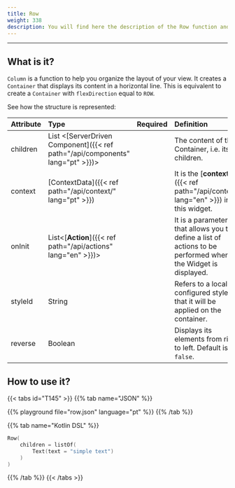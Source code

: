 ```yaml
---
title: Row
weight: 338
description: You will find here the description of the Row function and its attributes details
---
```


---


## What is it?

`Column` is a function to help you organize the layout of your view. It  creates a `Container` that displays its content in a horizontal line. This is equivalent to create a `Container` with `flexDirection` equal to `ROW`.

See how the structure is represented:

| **Attribute** | **Type**  | Required | **Definition** |
| :----------- | :------------------------------------------------------------- | :---------: | :---------------------------------------------------------------------------------------------------------------- |
| children     | List &lt;[ServerDriven Component]({{< ref path="/api/components" lang="pt" >}})&gt; |            | The content of this Container, i.e. its children.
| context      | [ContextData]({{< ref path="/api/context/" lang="pt" >}})                           |             | It is the [**context**]({{< ref path="/api/context" lang="en" >}}) in this widget.                                                    |
| onInit       | List&lt;[**Action**]({{< ref path="/api/actions" lang="en" >}})&gt; |  | It is a parameter that allows you to define a list of actions to be performed when the Widget is displayed. |
| styleId   | String                                                |             | Refers to a locally configured style that it will be applied on the container. |
| reverse   | Boolean                                                |             | Displays its elements from right to left. Default is `false`. |


## How to use it?

{{< tabs id="T145" >}}
{{% tab name="JSON" %}}

<!-- json-playground:row.json
{
  "_beagleComponent_" : "beagle:container",
  "children" : [ {
    "_beagleComponent_" : "beagle:text",
    "text" : "simple text"
  } ],
  "style" : {
    "flex" : {
      "flexDirection" : "ROW"
    }
  }
}
-->

{{% playground file="row.json" language="pt" %}}
{{% /tab %}}

{{% tab name="Kotlin DSL" %}}

```kotlin
Row(
    children = listOf(
        Text(text = "simple text")
    )
)
```

{{% /tab %}}
{{< /tabs >}}
